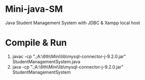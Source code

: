 ﻿# Mini-java-SM
 Java Student Management System with JDBC & Xampp local host
 
 # Compile & Run 
1. javac -cp ".;A:\6th\Mini\lib\mysql-connector-j-9.2.0.jar" StudentManagementSystem.java
2. java -cp ".;A:\6th\Mini\lib\mysql-connector-j-9.2.0.jar" StudentManagementSystem
